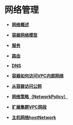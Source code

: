 # 网络管理<a name="cce_10_0020"></a>

-   **[网络概述](网络概述.md)**  

-   **[容器网络模型](容器网络模型.md)**  

-   **[服务](服务.md)**  

-   **[路由](路由.md)**  

-   **[DNS](DNS.md)**  

-   **[容器如何访问VPC内部网络](容器如何访问VPC内部网络.md)**  

-   **[从容器访问公网](从容器访问公网.md)**  

-   **[网络策略（NetworkPolicy）](网络策略（NetworkPolicy）.md)**  

-   **[扩展集群VPC网段](扩展集群VPC网段.md)**  

-   **[主机网络hostNetwork](主机网络hostNetwork.md)**  


